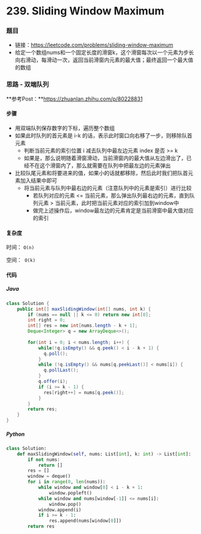 # 239. Sliding Window Maximum

### 题目

- 链接：https://leetcode.com/problems/sliding-window-maximum
- 给定一个数组nums和一个固定长度的滑窗k，这个滑窗每次以一个元素为步长向右滑动，每滑动一次，返回当前滑窗内元素的最大值；最终返回一个最大值的数组



### 思路 - 双端队列

**参考Post：**https://zhuanlan.zhihu.com/p/80228831

#### 步骤

- 用双端队列保存数字的下标，遍历整个数组
- 如果此时队列的首元素是 i-k 的话，表示此时窗口向右移了一步，则移除队首元素
  - 判断当前元素的索引位置 i 减去队列中最左边元素 index 是否 >= k
  - 如果是，那么说明随着滑窗滑动，当前滑窗内的最大值从左边滑出了，已经不在这个滑窗内了，那么就需要在队列中把最左边的元素弹出
- 比较队尾元素和将要进来的值，如果小的话就都移除，然后此时我们把队首元素加入结果中即可
  - 将当前元素与队列中最右边的元素（注意队列中的元素是索引）进行比较
    - 若队列对应的元素 <= 当前元素，那么弹出队列最右边的元素，直到队列元素 > 当前元素，此时把当前元素对应的索引加到window中
    - 做完上述操作后，window最左边的元素肯定是当前滑窗中最大值对应的索引





#### 复杂度

时间： `O(n)`

空间：` O(k)`



#### 代码

##### Java

```java
class Solution {
    public int[] maxSlidingWindow(int[] nums, int k) {
        if (nums == null || k <= 0) return new int[0];
        int right = 0;
        int[] res = new int[nums.length - k + 1];
        Deque<Integer> q = new ArrayDeque<>();
        
        for(int i = 0; i < nums.length; i++) {
            while(!q.isEmpty() && q.peek() < i - k + 1) {
              q.poll();
            }
            while (!q.isEmpty() && nums[q.peekLast()] < nums[i]) {
              q.pollLast();
            }
            q.offer(i);
            if (i >= k - 1) {
              res[right++] = nums[q.peek()];
            }
        }
        return res;
    }
}
```



##### Python

```python
class Solution:
    def maxSlidingWindow(self, nums: List[int], k: int) -> List[int]:
        if not nums:
            return []
        res = []
        window = deque()
        for i in range(0, len(nums)):
            while window and window[0] < i - k + 1:
                window.popleft()
            while window and nums[window[-1]] <= nums[i]:
                window.pop()
            window.append(i)
            if i >= k - 1:
                res.append(nums[window[0]])
        return res
```

